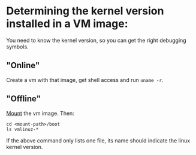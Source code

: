 # Determining the kernel version installed in a VM image:

You need to know the kernel version, so you can get the right debugging symbols.

## "Online"

Create a vm with that image, get shell access and run `uname -r`.

## "Offline"

[Mount](https://gist.github.com/shamil/62935d9b456a6f9877b5) the vm image.
Then:
```
cd <mount-path>/boot
ls vmlinuz-*
```

If the above command only lists one file, its name should indicate the linux kernel version.

